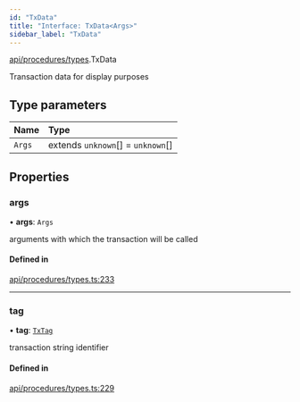 ```yaml
---
id: "TxData"
title: "Interface: TxData<Args>"
sidebar_label: "TxData"
---
```


[api/procedures/types](../../../../../modules/API/Procedures/Types/Types.md).TxData

Transaction data for display purposes

## Type parameters

| Name | Type |
| :------ | :------ |
| `Args` | extends `unknown`[] = `unknown`[] |

## Properties

### args

• **args**: `Args`

arguments with which the transaction will be called

#### Defined in

[api/procedures/types.ts:233](https://github.com/PolymeshAssociation/polymesh-sdk/blob/c53723bab/src/api/procedures/types.ts#L233)

___

### tag

• **tag**: [`TxTag`](../../../../../modules/Generated/Types/Types.md#txtag)

transaction string identifier

#### Defined in

[api/procedures/types.ts:229](https://github.com/PolymeshAssociation/polymesh-sdk/blob/c53723bab/src/api/procedures/types.ts#L229)
